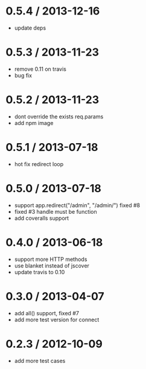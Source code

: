 # 0.5.4 / 2013-12-16

- update deps

# 0.5.3 / 2013-11-23

- remove 0.11 on travis
- bug fix

# 0.5.2 / 2013-11-23

- dont override the exists req.params
- add npm image

# 0.5.1 / 2013-07-18

- hot fix redirect loop

# 0.5.0 / 2013-07-18

- support app.redirect("/admin", "/admin/") fixed #8
- fixed #3 handle must be function
- add coveralls support

# 0.4.0 / 2013-06-18

- support more HTTP methods
- use blanket instead of jscover
- update travis to 0.10

# 0.3.0 / 2013-04-07

- add all() support, fixed #7
- add more test version for connect

# 0.2.3 / 2012-10-09

- add more test cases
